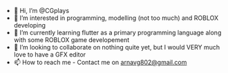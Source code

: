 - 👋 Hi, I’m @CGplays
- 👀 I’m interested in programming, modelling (not too much) and ROBLOX developing
- 🌱 I’m currently learning flutter as a primary programming language along with some ROBLOX game developement
- 💞️ I’m looking to collaborate on nothing quite yet, but I would VERY much love to have a GFX editor
- 📫 How to reach me - Contact me on arnavg802@gmail.com

<!---
CGplays/CGplays is a ✨ special ✨ repository because its `README.md` (this file) appears on your GitHub profile.
You can click the Preview link to take a look at your changes.
--->

